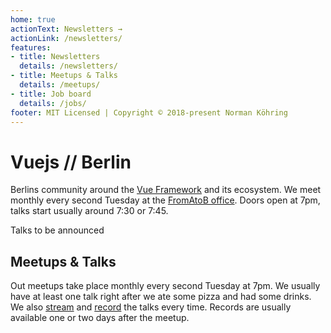 ```yaml
---
home: true
actionText: Newsletters →
actionLink: /newsletters/
features:
- title: Newsletters
  details: /newsletters/
- title: Meetups & Talks
  details: /meetups/
- title: Job board
  details: /jobs/
footer: MIT Licensed | Copyright © 2018-present Norman Köhring
---
```


# Vuejs // Berlin

Berlins community around the [Vue Framework](https://vuejs.org) and its ecosystem. We meet monthly every second Tuesday at the [FromAtoB office](https://www.openstreetmap.org/node/1552575092#map=19/52.52353/13.40491).
Doors open at 7pm, talks start usually around 7:30 or 7:45.

<next-meetup />

Talks to be announced

## Meetups & Talks

Out meetups take place monthly every second Tuesday at 7pm. We usually have at least one talk right after we ate some pizza and had some drinks. We also [stream](https://www.instagram.com/vuejs_berlin/) and [record](https://www.youtube.com/channel/UClSmiKom-8XsWbi5NTWurjg) the talks every time. Records are usually available one or two days after the meetup.
